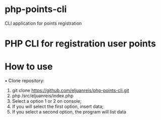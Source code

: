 # php-points-cli
CLI application for points registration

# PHP CLI for registration user points

# How to use 

• Clone repository:
1. git clone https://github.com/eljuanreis/php-points-cli.git
2. php <folder name>/src/eljuanreis/index.php
3. Select a option 1 or 2 on console;
4. If you will select the first option, insert data;
5. If you select a second option, the program will list data


